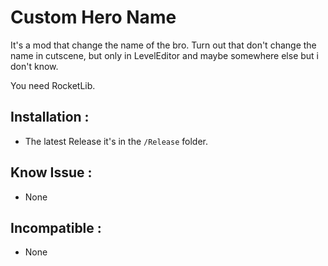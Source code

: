 # Custom Hero Name
 It's a mod that change the name of the bro. Turn out that don't change the name in cutscene, but only in LevelEditor and maybe somewhere else but i don't know.  
   
 You need RocketLib.

## Installation :
 * The latest Release it's in the `/Release` folder.

## Know Issue :
 * None

 ## Incompatible :
 * None